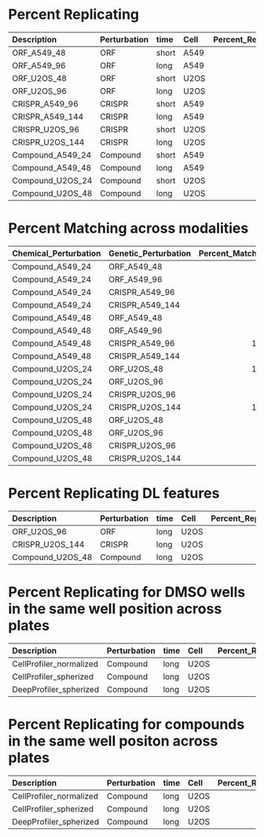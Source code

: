 # Percent Replicating

| Description      | Perturbation   | time   | Cell   |   Percent_Replicating |
|:-----------------|:---------------|:-------|:-------|----------------------:|
| ORF_A549_48      | ORF            | short  | A549   |                  33.8 |
| ORF_A549_96      | ORF            | long   | A549   |                  31.9 |
| ORF_U2OS_48      | ORF            | short  | U2OS   |                  51.2 |
| ORF_U2OS_96      | ORF            | long   | U2OS   |                  45.6 |
| CRISPR_A549_96   | CRISPR         | short  | A549   |                  43.6 |
| CRISPR_A549_144  | CRISPR         | long   | A549   |                  44.9 |
| CRISPR_U2OS_96   | CRISPR         | short  | U2OS   |                  69.2 |
| CRISPR_U2OS_144  | CRISPR         | long   | U2OS   |                  49.5 |
| Compound_A549_24 | Compound       | short  | A549   |                  84   |
| Compound_A549_48 | Compound       | long   | A549   |                  97.1 |
| Compound_U2OS_24 | Compound       | short  | U2OS   |                  77.8 |
| Compound_U2OS_48 | Compound       | long   | U2OS   |                  79.1 |

# Percent Matching across modalities

| Chemical_Perturbation   | Genetic_Perturbation   |   Percent_Matching |
|:------------------------|:-----------------------|-------------------:|
| Compound_A549_24        | ORF_A549_48            |                7.8 |
| Compound_A549_24        | ORF_A549_96            |                9.5 |
| Compound_A549_24        | CRISPR_A549_96         |                6.4 |
| Compound_A549_24        | CRISPR_A549_144        |                7.7 |
| Compound_A549_48        | ORF_A549_48            |                6.2 |
| Compound_A549_48        | ORF_A549_96            |                9.5 |
| Compound_A549_48        | CRISPR_A549_96         |               11.3 |
| Compound_A549_48        | CRISPR_A549_144        |                9.5 |
| Compound_U2OS_24        | ORF_U2OS_48            |               10.8 |
| Compound_U2OS_24        | ORF_U2OS_96            |                7.5 |
| Compound_U2OS_24        | CRISPR_U2OS_96         |                7.7 |
| Compound_U2OS_24        | CRISPR_U2OS_144        |               10.5 |
| Compound_U2OS_48        | ORF_U2OS_48            |                9.8 |
| Compound_U2OS_48        | ORF_U2OS_96            |                9.8 |
| Compound_U2OS_48        | CRISPR_U2OS_96         |                9.8 |
| Compound_U2OS_48        | CRISPR_U2OS_144        |                7.2 |

# Percent Replicating DL features

| Description      | Perturbation   | time   | Cell   |   Percent_Replicating |
|:-----------------|:---------------|:-------|:-------|----------------------:|
| ORF_U2OS_96      | ORF            | long   | U2OS   |                  41.9 |
| CRISPR_U2OS_144  | CRISPR         | long   | U2OS   |                  30.8 |
| Compound_U2OS_48 | Compound       | long   | U2OS   |                  59.5 |

# Percent Replicating for DMSO wells in the same well position across plates

| Description             | Perturbation   | time   | Cell   |   Percent_Replicating |
|:------------------------|:---------------|:-------|:-------|----------------------:|
| CellProfiler_normalized | Compound       | long   | U2OS   |                  53.1 |
| CellProfiler_spherized  | Compound       | long   | U2OS   |                  17.2 |
| DeepProfiler_spherized  | Compound       | long   | U2OS   |                  15.6 |

# Percent Replicating for compounds in the same well positon across plates

| Description             | Perturbation   | time   | Cell   |   Percent_Replicating |
|:------------------------|:---------------|:-------|:-------|----------------------:|
| CellProfiler_normalized | Compound       | long   | U2OS   |                  93.8 |
| CellProfiler_spherized  | Compound       | long   | U2OS   |                  61.9 |
| DeepProfiler_spherized  | Compound       | long   | U2OS   |                  62.2 |
